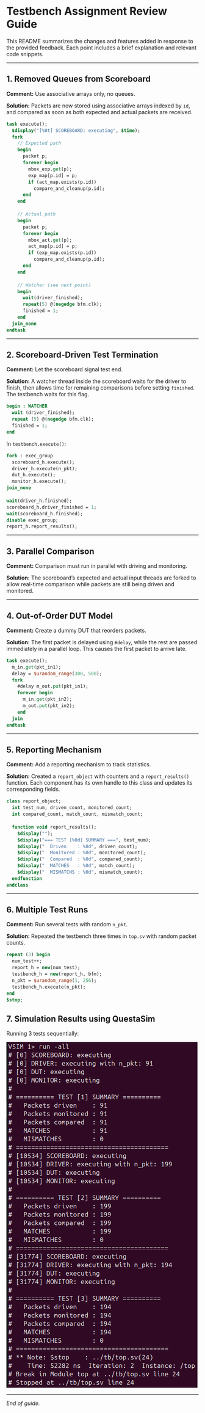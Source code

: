 # Testbench Assignment Review Guide

This README summarizes the changes and features added in response to the provided feedback. Each point includes a brief explanation and relevant code snippets.

---

## 1. Removed Queues from Scoreboard

**Comment:** Use associative arrays only, no queues.

**Solution:** Packets are now stored using associative arrays indexed by `id`, and compared as soon as both expected and actual packets are received.

```systemverilog
task execute();
  $display("[%0t] SCOREBOARD: executing", $time);
  fork
    // Expected path
    begin
      packet p;
      forever begin
        mbox_exp.get(p);
        exp_map[p.id] = p;
        if (act_map.exists(p.id))
          compare_and_cleanup(p.id);
      end
    end

    // Actual path
    begin
      packet p;
      forever begin
        mbox_act.get(p);
        act_map[p.id] = p;
        if (exp_map.exists(p.id))
          compare_and_cleanup(p.id);
      end
    end

    // Watcher (see next point)
    begin
      wait(driver_finished);
      repeat(5) @(negedge bfm.clk);
      finished = 1;
    end
  join_none
endtask
```

---

## 2. Scoreboard‑Driven Test Termination

**Comment:** Let the scoreboard signal test end.

**Solution:** A watcher thread inside the scoreboard waits for the driver to finish, then allows time for remaining comparisons before setting `finished`. The testbench waits for this flag.

```systemverilog
begin : WATCHER
  wait (driver_finished);
  repeat (5) @(negedge bfm.clk);
  finished = 1;
end
```

In `testbench.execute()`:

```systemverilog
fork : exec_group
  scoreboard_h.execute();
  driver_h.execute(n_pkt);
  dut_h.execute();
  monitor_h.execute();
join_none

wait(driver_h.finished);
scoreboard_h.driver_finished = 1;
wait(scoreboard_h.finished);
disable exec_group;
report_h.report_results();
```

---

## 3. Parallel Comparison

**Comment:** Comparison must run in parallel with driving and monitoring.

**Solution:** The scoreboard’s expected and actual input threads are forked to allow real-time comparison while packets are still being driven and monitored.

---

## 4. Out‑of‑Order DUT Model

**Comment:** Create a dummy DUT that reorders packets.

**Solution:** The first packet is delayed using `#delay`, while the rest are passed immediately in a parallel loop. This causes the first packet to arrive late.

```systemverilog
task execute();
  m_in.get(pkt_in1);
  delay = $urandom_range(300, 500);
  fork
    #delay m_out.put(pkt_in1);
    forever begin
      m_in.get(pkt_in2);
      m_out.put(pkt_in2);
    end
  join
endtask
```

---

## 5. Reporting Mechanism

**Comment:** Add a reporting mechanism to track statistics.

**Solution:** Created a `report_object` with counters and a `report_results()` function. Each component has its own handle to this class and updates its corresponding fields.

```systemverilog
class report_object;
  int test_num, driven_count, monitored_count;
  int compared_count, match_count, mismatch_count;

  function void report_results();
    $display("");
    $display("=== TEST [%0d] SUMMARY ===", test_num);
    $display("  Driven    : %0d", driven_count);
    $display("  Monitored : %0d", monitored_count);
    $display("  Compared  : %0d", compared_count);
    $display("  MATCHES   : %0d", match_count);
    $display("  MISMATCHS : %0d", mismatch_count);
  endfunction
endclass
```

---

## 6. Multiple Test Runs

**Comment:** Run several tests with random `n_pkt`.

**Solution:** Repeated the testbench three times in `top.sv` with random packet counts.

```systemverilog
repeat (3) begin
  num_test++;
  report_h = new(num_test);
  testbench_h = new(report_h, bfm);
  n_pkt = $urandom_range(1, 256);
  testbench_h.execute(n_pkt);
end
$stop;
```

## 7. Simulation Results using QuestaSim
Running 3 tests sequentially:

![Simulation Results](docs/vsim_transcript.png)

---

*End of guide.*
